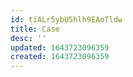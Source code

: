 ```yaml
---
id: tiALr5ybU5hlh9EAoTldw
title: Case
desc: ''
updated: 1643723096359
created: 1643723096359
---
```


